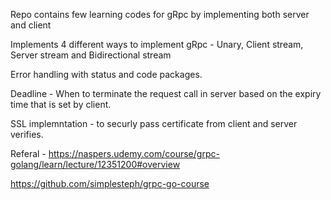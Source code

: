 Repo contains few learning codes for gRpc by implementing both server and client

Implements 4 different ways to implement gRpc - Unary, Client stream, Server stream and Bidirectional stream

Error handling with status and code packages.

Deadline - When to terminate the request call in server based on the expiry time that is set by client.

SSL implemntation - to securly pass certificate from client and server verifies.

Referal - https://naspers.udemy.com/course/grpc-golang/learn/lecture/12351200#overview

https://github.com/simplesteph/grpc-go-course

